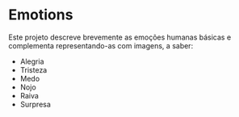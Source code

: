 # Emotions
Este projeto descreve brevemente as emoções humanas básicas e complementa representando-as com imagens, a saber:
- Alegria
- Tristeza
- Medo
- Nojo
- Raiva
- Surpresa
